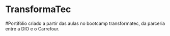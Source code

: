 # TransformaTec

#Portifólio criado a partir das aulas no bootcamp transformatec, da parceria entre a DIO e o Carrefour.
